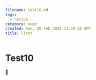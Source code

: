 ```yaml
---
filename: test10.md
tags:
  - notice
category: sumr
created: Sun, 20 Feb 2022 13:50:18 GMT
title: First
---
```


# Test10

🍩